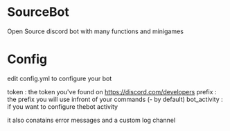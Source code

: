 # SourceBot
Open Source discord bot with many functions and minigames

# Config
edit config.yml to configure your bot

token : the token you've found on https://discord.com/developers
prefix : the prefix you will use infront of your commands (- by default)
bot_activity : if you want to configure thebot activity

it also conatains error messages and a custom log channel
